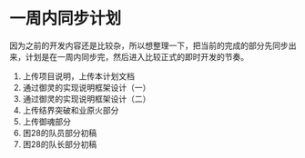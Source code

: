 # 一周内同步计划

因为之前的开发内容还是比较杂，所以想整理一下，把当前的完成的部分先同步出来，计划是在一周内同步完，然后进入比较正式的即时开发的节奏。  

1. 上传项目说明，上传本计划文档
2. 通过御灵的实现说明框架设计（一）
3. 通过御灵的实现说明框架设计（二）
4. 上传结界突破和业原火部分
5. 上传御魂部分
6. 困28的队员部分初稿
7. 困28的队长部分初稿
